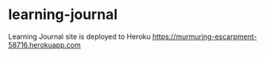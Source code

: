 # learning-journal

Learning Journal site is deployed to Heroku
https://murmuring-escarpment-58716.herokuapp.com
